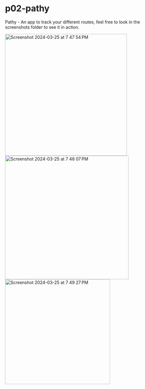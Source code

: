 # p02-pathy
Pathy - An app to track your different routes, feel free to look in the screenshots folder to see it in action.

<img width="400" alt="Screenshot 2024-03-25 at 7 47 54 PM" src="https://github.com/mkdrabik/Pathy/assets/111398844/b14ed980-da4a-42e1-bda3-90f6b61fd37b">

<img width="406" alt="Screenshot 2024-03-25 at 7 48 07 PM" src="https://github.com/mkdrabik/Pathy/assets/111398844/81fe0392-4aed-4417-99aa-9c49d48d1853">

<img width="345" alt="Screenshot 2024-03-25 at 7 49 27 PM" src="https://github.com/mkdrabik/Pathy/assets/111398844/91da48c3-9fe0-4efa-bd44-c682843abfc5">

